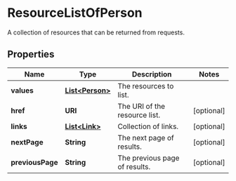 

# ResourceListOfPerson

A collection of resources that can be returned from requests.

## Properties

Name | Type | Description | Notes
------------ | ------------- | ------------- | -------------
**values** | [**List&lt;Person&gt;**](Person.md) | The resources to list. | 
**href** | **URI** | The URI of the resource list. |  [optional]
**links** | [**List&lt;Link&gt;**](Link.md) | Collection of links. |  [optional]
**nextPage** | **String** | The next page of results. |  [optional]
**previousPage** | **String** | The previous page of results. |  [optional]



